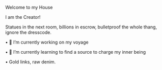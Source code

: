 Welcome to my House

I am the Creator!

Statues in the next room, billions in escrow, bulletproof the whole thang, ignore the dresscode.

• :telescope: I’m currently working on my voyage

• :seedling: I’m currently learning to find a source to charge my inner being

• Gold links, raw denim.
